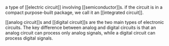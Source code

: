 a type of [[electric circuit]] involving [[semiconductor]]s. if the circuit is in a compact purpose-built package, we call it an [[integrated circuit]].

[[analog circuit]]s and [[digital circuit]]s are the two main types of electronic circuits. The key difference between analog and digital circuits is that an analog circuit can process only analog signals, while a digital circuit can process digital signals.